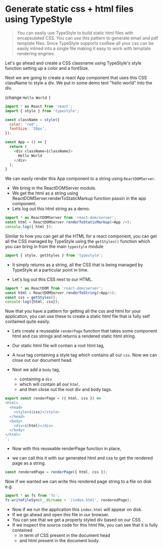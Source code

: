# Generate static css + html files using TypeStyle
> You can easily use TypeStyle to build static html files with encapsulated CSS. You can use this pattern to generate email and pdf template files. Since TypeStyle supports cssRaw all your css can be easily inlined into a single file making it easy to work with template rendering engines.

Let's go ahead and create a CSS classname using TypeStyle's style function setting up a color and a fontSize.

Next we are going to create a react App component that uses this CSS className to style a div. We put in some demo text "hello world" into the div.

(change `Hello World `)
```js
import * as React from 'react';
import { style } from 'typestyle';

const className = style({
  color: 'red',
  fontSize: '30px',
});

const App = () => {
  return (
    <div className={className}>
      Hello World
    </div>
  );
}
```

We can easily render this App component to a string using `ReactDOMServer`.
* We bring in the ReactDOMServer module.
* We get the html as a string using ReactDOMServer.renderToStaticMarkup function passin in the app component.  
* Lets log out this html string as a demo.

```js
import * as ReactDOMServer from 'react-dom/server';
const html = ReactDOMServer.renderToStaticMarkup(<App />);
console.log({ html });
```

Similar to how you can get all the HTML for a react component, you can get all the CSS managed by TypeStyle using the `getStyles()` function which you can bring in from the main `typestyle` module

```js
import { style, getStyles } from 'typestyle';
```
* It simply returns as a string, all the CSS that is being managed by TypeStyle at a particular point in time.

* Let's log out this CSS next to our HTML.

```js
import * as ReactDOM from 'react-dom/server';
const html = ReactDOMServer.renderToString(<App/>);
const css = getStyles();
console.log({html, css});
```

Now that you have a pattern for getting all the css and html for your application, you can use these to create a static html file that is fully self contained quite easily.

* Lets create a reuseable `renderPage` function that takes some component html and css strings and returns a rendered static html string.

* Our static html file will contain a root html tag,
* A `head` tag containing a style tag which contains all our `css`. Now we can close out our document head.
* Next we add a `body` tag,
  * containing a `div`
   * which will contain all our `html`.
  * and then close out the root div and body tags.

```js
export const renderPage = ({ html, css }) => `
<html>
  <head>
    <style>${css}</style>
  </head>
  <body>
    <div>${html}</div>
  </body>
</html>
`;
```
* Now with this reuseable renderPage function in place,

* we can call this it with our generated html and css to get the rendered page as a string.

```js
const renderedPage = renderPage({ html, css });
```

Now if we wanted we can write this rendered page string to a file on disk e.g.

```js
import * as fs from 'fs';
fs.writeFileSync(__dirname + '/index.html', renderedPage);
```

* Now if we run the application this `index.html` will appear on disk.
* If we go ahead and open this file in our browser.
* You can see that we get a properly styled div based on our CSS .
* If we inspect the source code for this html file, you can see that it is fully contained
  * in term of CSS present in the document head
  *  and html present in the document body.
